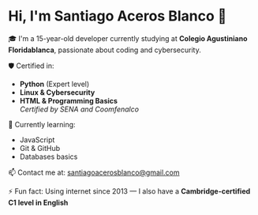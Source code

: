 # Hi, I'm Santiago Aceros Blanco 👋

🎓 I'm a 15-year-old developer currently studying at **Colegio Agustiniano Floridablanca**, passionate about coding and cybersecurity.

🛡️ Certified in:
- **Python** (Expert level)
- **Linux & Cybersecurity**
- **HTML & Programming Basics**  
_Certified by SENA and Coomfenalco_

🧠 Currently learning:
- JavaScript
- Git & GitHub
- Databases basics

📫 Contact me at: santiagoacerosblanco@gmail.com

⚡ Fun fact: Using internet since 2013 — I also have a **Cambridge-certified C1 level in English**
